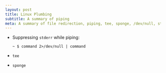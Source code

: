 ```yaml
---
layout: post
title: Linux Plumbing
subtitle: A summary of piping
meta: A summary of file redirection, piping, tee, sponge, /dev/null, stdin, stdout, stderr, and linux plumbing in deneral
---
```


* Suppressing `stderr` while piping:

  `~ $ command 2>/dev/null | command`
* `tee`
* `sponge`

